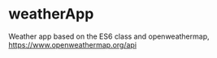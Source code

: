 # weatherApp
Weather app based on the ES6 class and openweathermap, https://www.openweathermap.org/api

